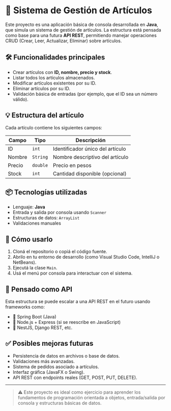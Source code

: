 # 🧾 Sistema de Gestión de Artículos

Este proyecto es una aplicación básica de consola desarrollada en **Java**, que simula un sistema de gestión de artículos. La estructura está pensada como base para una futura **API REST**, permitiendo manejar operaciones CRUD (Crear, Leer, Actualizar, Eliminar) sobre artículos.

## 🛠 Funcionalidades principales

- Crear artículos con **ID, nombre, precio y stock**.
- Listar todos los artículos almacenados.
- Modificar artículos existentes por su ID.
- Eliminar artículos por su ID.
- Validación básica de entradas (por ejemplo, que el ID sea un número válido).

## 💡 Estructura del artículo

Cada artículo contiene los siguientes campos:

| Campo   | Tipo      | Descripción                   |
|---------|-----------|-------------------------------|
| ID      | `int`     | Identificador único del artículo |
| Nombre  | `String`  | Nombre descriptivo del artículo |
| Precio  | `double`  | Precio en pesos               |
| Stock   | `int`     | Cantidad disponible (opcional) |

## 📦 Tecnologías utilizadas

- Lenguaje: **Java**
- Entrada y salida por consola usando `Scanner`
- Estructuras de datos: `ArrayList`
- Validaciones manuales

## 🚀 Cómo usarlo

1. Cloná el repositorio o copiá el código fuente.
2. Abrilo en tu entorno de desarrollo (como Visual Studio Code, IntelliJ o NetBeans).
3. Ejecutá la clase `Main`.
4. Usá el menú por consola para interactuar con el sistema.

## 📌 Pensado como API

Esta estructura se puede escalar a una API REST en el futuro usando frameworks como:

- 🔹 Spring Boot (Java)
- 🔹 Node.js + Express (si se reescribe en JavaScript)
- 🔹 NestJS, Django REST, etc.

## ✅ Posibles mejoras futuras

- Persistencia de datos en archivos o base de datos.
- Validaciones más avanzadas.
- Sistema de pedidos asociado a artículos.
- Interfaz gráfica (JavaFX o Swing).
- API REST con endpoints reales (GET, POST, PUT, DELETE).

---

> ⚠ Este proyecto es ideal como ejercicio para aprender los fundamentos de programación orientada a objetos, entrada/salida por consola y estructuras básicas de datos.

